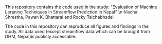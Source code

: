 This repository contains the code used in the study:
"Evaluation of Machine Leraning Techniques in Streamflow Prediction in Nepal"
\n
Nischal Shrestha, Pawan K. Bhattarai and Rocky Talchabhadel 

The code in this repository can reproduce all figures and findings in the study. All data used (except streamflow data which can be brought from DHM, Nepal)is publicly accessable.
